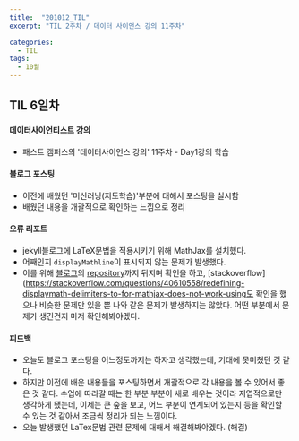 ```yaml
---
title:  "201012_TIL"
excerpt: "TIL 2주차 / 데이터 사이언스 강의 11주차"

categories:
  - TIL
tags:
  - 10월
---
```

## TIL 6일차

#### 데이터사이언티스트 강의
  - 패스트 캠퍼스의 '데이터사이언스 강의' 11주차 - Day1강의 학습

#### 블로그 포스팅
  - 이전에 배웠던 '머신러닝(지도학습)'부분에 대해서 포스팅을 실시함
  - 배웠던 내용을 개괄적으로 확인하는 느낌으로 정리

#### 오류 리포트
  - jekyll블로그에 LaTeX문법을 적용시키기 위해 MathJax를 설치했다. 
  - 어째인지 `displayMathline`이 표시되지 않는 문제가 발생했다. 
  - 이를 위해 [블로그](https://mkkim85.github.io/blog-apply-mathjax-to-jekyll-and-github-pages/)의 [repository](https://github.com/mkkim85/mkkim85.github.io/blob/master/_posts/2018-08-01-blog-apply-mathjax-to-jekyll-and-github-pages.md)까지 뒤지며 확인을 하고, [stackoverflow](https://stackoverflow.com/questions/40610558/redefining-displaymath-delimiters-to-for-mathjax-does-not-work-using도 확인을 했으나 비슷한 문제만 있을 뿐 나와 같은 문제가 발생하지는 않았다. 어떤 부분에서 문제가 생긴건지 마저 확인해봐야겠다.

#### 피드백
  - 오늘도 블로그 포스팅을 어느정도까지는 하자고 생각했는데, 기대에 못미쳤던 것 같다.
  - 하지만 이전에 배운 내용들을 포스팅하면서 개괄적으로 각 내용을 볼 수 있어서 좋은 것 같다. 수업에 따라갈 때는 한 부분 부분이 새로 배우는 것이라 지엽적으로만 생각하게 됐는데, 이제는 큰 숲을 보고, 어느 부분이 연계되어 있는지 등을 확인할 수 있는 것 같아서 조금씩 정리가 되는 느낌이다.
  - 오늘 발생했던 LaTex문법 관련 문제에 대해서 해결해봐야겠다. (해결)
